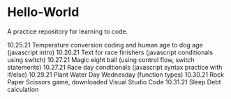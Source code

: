 # Hello-World
A practice repository for learning to code.

10.25.21  Temperature conversion coding and human age to dog age (javascript intro)
10.26.21  Text for race finishers (javascript conditionals using switch)
10.27.21  Magic eight ball (using control flow, switch statements)
10.27.21  Race day conditionals (javascript syntax practice with if/else) 
10.29.21  Plant Water Day Wednesday (function types)
10.30.21  Rock Paper Scissors game, downloaded Visual Studio Code
10.31.21  Sleep Debt calculation